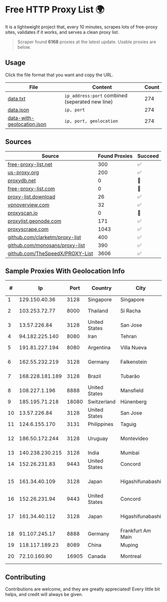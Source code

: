 
# Free HTTP Proxy List 🌍

It is a lightweight project that, every 10 minutes, scrapes lots of free-proxy sites, validates if it works, and serves a clean proxy list.


> Scraper found **6168** proxies at the latest update. Usable proxies are below.

## Usage

Click the file format that you want and copy the URL.


|File|Content|Count|
|----|-------|-----|
|[data.txt](https://raw.githubusercontent.com/themiralay/Proxy-List-World/master/data.txt)|`ip_address:port` combined (seperated new line)|274|
|[data.json](https://raw.githubusercontent.com/themiralay/Proxy-List-World/master/data.json)|`ip, port`|274|
|[data-with-geolocation.json](https://raw.githubusercontent.com/themiralay/Proxy-List-World/master/data-with-geolocation.json)|`ip, port, geolocation`|274|

## Sources

|Source|Found Proxies|Succeed|
|------|-------------|-------|
|[free-proxy-list.net](https://free-proxy-list.net)|300|✅|
|[us-proxy.org](https://www.us-proxy.org)|200|✅|
|[proxydb.net](http://proxydb.net)|0|🚫|
|[free-proxy-list.com](https://free-proxy-list.com/?page=&port=&type%5B%5D=http&type%5B%5D=https&up_time=0&search=Search)|0|🚫|
|[proxy-list.download](https://www.proxy-list.download/HTTP)|26|✅|
|[vpnoverview.com](https://vpnoverview.com/privacy/anonymous-browsing/free-proxy-servers)|32|✅|
|[proxyscan.io](https://www.proxyscan.io)|0|🚫|
|[proxylist.geonode.com](https://proxylist.geonode.com/api/proxy-list?limit=300&page=1&sort_by=lastChecked&sort_type=desc&protocols=http,https)|171|✅|
|[proxyscrape.com](https://api.proxyscrape.com/v2/?request=displayproxies&protocol=http&timeout=10000&country=all&ssl=all&anonymity=all)|1043|✅|
|[github.com/clarketm/proxy-list](https://raw.githubusercontent.com/clarketm/proxy-list/master/proxy-list-raw.txt)|400|✅|
|[github.com/monosans/proxy-list](https://raw.githubusercontent.com/monosans/proxy-list/main/proxies/http.txt)|390|✅|
|[github.com/TheSpeedX/PROXY-List](https://raw.githubusercontent.com/TheSpeedX/PROXY-List/master/http.txt)|3606|✅|


## Sample Proxies With Geolocation Info

|#|Ip|Port|Country|City|Internet Service Provider|
|-|--|----|-------|----|-------------------------|
|1|129.150.40.36|3128|Singapore|Singapore|Oracle Corporation|
|2|103.253.72.77|8000|Thailand|Si Racha|Readyidc Company Limited|
|3|13.57.226.84|3128|United States|San Jose|Amazon.com, Inc.|
|4|94.182.225.140|8080|Iran|Tehran|Aria Shatel PJSC|
|5|191.81.227.194|8080|Argentina|Villa Nueva|Telefonica de Argentina|
|6|162.55.232.219|3128|Germany|Falkenstein|Hetzner Online GmbH|
|7|168.228.181.189|3128|Brazil|Tubarão|Contato Internet EIRELI|
|8|108.227.1.196|8888|United States|Mansfield|AT&T Services, Inc.|
|9|185.195.71.218|18080|Switzerland|Hünenberg|Datasource AG|
|10|13.57.226.84|3128|United States|San Jose|Amazon.com, Inc.|
|11|124.6.155.170|3131|Philippines|Taguig|Globe Telecom|
|12|186.50.172.244|3128|Uruguay|Montevideo|Administracion Nacional de Telecomunicaciones|
|13|140.238.230.215|3128|India|Mumbai|Oracle Corporation|
|14|152.26.231.83|9443|United States|Concord|MCNC|
|15|161.34.40.109|3128|Japan|Higashifunabashi|NTT PC Communications, Inc.|
|16|152.26.231.94|9443|United States|Concord|MCNC|
|17|161.34.40.112|3128|Japan|Higashifunabashi|NTT PC Communications, Inc.|
|18|91.107.245.17|8888|Germany|Frankfurt Am Main|Hetzner Online AG|
|19|118.117.189.23|8089|China|Muping|Chinanet|
|20|72.10.160.90|16905|Canada|Montreal|GloboTech Communications|



## Contributing

Contributions are welcome, and they are greatly appreciated! Every
little bit helps, and credit will always be given.

